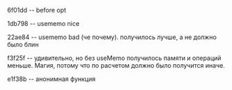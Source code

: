 6f01dd -- before opt

1db798 -- usememo nice

22ae84 -- usememo bad (че почему). получилось лучше, а не должно было блин

f3f25f -- удивительно, но без useMemo получилось памяти и операций меньше. Магия, потому что по расчетом должно было получится иначе.

e1f38b -- анонимная функция

